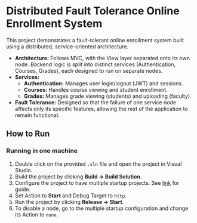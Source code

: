 # Distributed Fault Tolerance Online Enrollment System
This project demonstrates a fault-tolerant online enrollment system built using a distributed, service-oriented architecture.

* **Architecture:** Follows MVC, with the View layer separated onto its own node. Backend logic is split into distinct services (Authentication, Courses, Grades), each designed to run on separate nodes.
* **Services:**
    * **Authentication:** Manages user login/logout (JWT) and sessions.
    * **Courses:** Handles course viewing and student enrollment.
    * **Grades:** Manages grade viewing (students) and uploading (faculty).
* **Fault Tolerance:** Designed so that the failure of one service node affects only its specific features, allowing the rest of the application to remain functional.

## How to Run
### Running in one machine
1. Double click on the provided `.sln` file and open the project in Visual Studio.
2. Build the project by clicking **Build → Build Solution**.
3. Configure the project to have multiple startup projects. See [link](https://learn.microsoft.com/en-us/visualstudio/ide/how-to-set-multiple-startup-projects?view=vs-2022) for guide.
4. Set Action to **Start** and Debug Target to `http`.
5. Run the project by clicking **Release → Start**.
6. To disable a node, go to the multiple startup configuration and change its Action to `none`.
